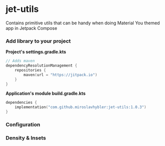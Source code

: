 # jet-utils

Contains primitive utils that can be handy when doing Material You themed app in Jetpack Compose

### Add library to your project

**Project's settings.gradle.kts**
```kotlin
// Adds maven 
dependencyResolutionManagement {
    repositories {
        maven(url = "https://jitpack.io")
    }
}
```

**Application's module build.gradle.kts**
```kotlin
dependencies {
    implementation("com.github.miroslavhybler:jet-utils:1.0.3")
}
```

### Configuration


### Density & Insets